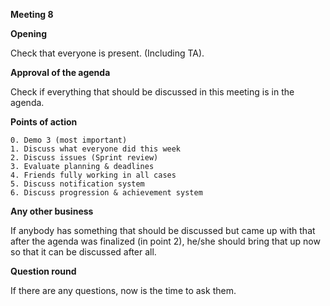 **Meeting 8**


**Opening**

Check that everyone is present. (Including TA).

**Approval of the agenda**

Check if everything that should be discussed in this meeting is in the agenda.

**Points of action**

    0. Demo 3 (most important)
    1. Discuss what everyone did this week
    2. Discuss issues (Sprint review)
    3. Evaluate planning & deadlines
    4. Friends fully working in all cases
    5. Discuss notification system
    6. Discuss progression & achievement system

**Any other business**

If anybody has something that should be discussed but came up with that after the agenda was finalized (in point 2),
he/she should bring that up now so that it can be discussed after all.

**Question round**

If there are any questions, now is the time to ask them.
